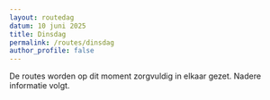```yaml
---
layout: routedag
datum: 10 juni 2025
title: Dinsdag
permalink: /routes/dinsdag
author_profile: false
---
```


De routes worden op dit moment zorgvuldig in elkaar gezet. Nadere informatie volgt.  